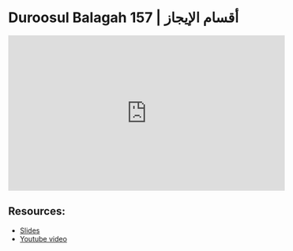 # Duroosul Balagah 157 | أقسام الإيجاز
                
<iframe width="560" height="315" src="https://www.youtube-nocookie.com/embed/bn_DlmJ9ZKY?start=0" frameborder="0" allow="accelerometer; autoplay; encrypted-media; gyroscope; picture-in-picture" allowfullscreen="allowfullscreen">
</iframe><BR>

## Resources:
- [Slides](https://github.com/arshare/resources_balagha_pdfs)
- [Youtube video](https://www.youtube.com/watch?v=bn_DlmJ9ZKY&list=PLzn0qdi6JpdvvXVuJ7kIusNquSxeyKJvc)

